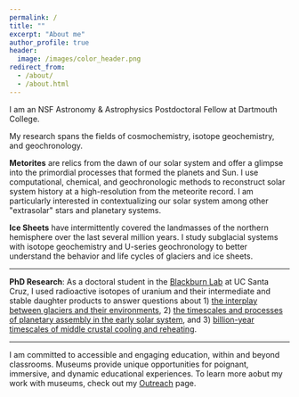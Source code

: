 ```yaml
---
permalink: /
title: ""
excerpt: "About me"
author_profile: true
header:
  image: /images/color_header.png
redirect_from: 
  - /about/
  - /about.html
---
```

I am an NSF Astronomy & Astrophysics Postdoctoral Fellow at Dartmouth College.

My research spans the fields of cosmochemistry, isotope geochemistry, and geochronology. 

**Metorites** are relics from the dawn of our solar system and offer a glimpse into the primordial processes that formed the planets and Sun. I use computational, chemical, and geochronologic methods to reconstruct solar system history at a high-resolution from the meteorite record. I am particularly interested in contextualizing our solar system among other "extrasolar" stars and planetary systems.

**Ice Sheets** have intermittently covered the landmasses of the northern hemisphere over the last several million years. I study subglacial systems with isotope geochemistry and U-series geochronology to better understand the behavior and life cycles of glaciers and ice sheets.

---
**PhD Research**: As a doctoral student in the [Blackburn Lab](https://ucscgeochronology.sites.ucsc.edu/) at UC Santa Cruz, I used radioactive isotopes of uranium and their intermediate and stable daughter products to answer questions about 1) [the interplay between glaciers and their environments](../_research/res-2-Subglacial.md),  2) [the timescales and processes of planetary assembly in the early solar system](../_research/res-3-chondrite.md), and 3) [billion-year timescales of middle crustal cooling and reheating](../_research/res-4-thermochron.md).

---
I am committed to accessible and engaging education, within and beyond classrooms. Museums provide unique opportunities for poignant, immersive, and dynamic educational experiences. To learn more aobut my work with museums, check out my [Outreach](/_outreach) page. 

